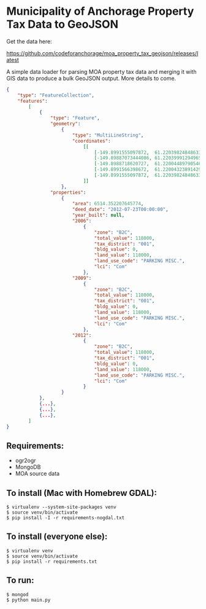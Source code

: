 # Municipality of Anchorage Property Tax Data to GeoJSON

Get the data here:

https://github.com/codeforanchorage/moa_property_tax_geojson/releases/latest

A simple data loader for parsing MOA property tax data and merging it with GIS data
to produce a bulk GeoJSON output. More details to come.

```json
{
    "type": "FeatureCollection",
    "features":
        [
            {
                "type": "Feature",
                "geometry":
                    {
                        "type": "MultiLineString",
                        "coordinates":
                            [[
                                [-149.8991555097872,  61.22039824848633],
                                [-149.89887073444086, 61.22039991294965],
                                [-149.8988718620727,  61.22004489790546],
                                [-149.8991566398672,  61.22004323891429],
                                [-149.8991555097872,  61.22039824848633]
                            ]]
                    },
                "properties":
                    {
                        "area": 6514.352207645774,
                        "deed_date": "2012-07-23T00:00:00",
                        "year_built": null,
                        "2006":
                            {
                                "zone": "B2C",
                                "total_value": 118000,
                                "tax_district": "001",
                                "bldg_value": 0,
                                "land_value": 118000,
                                "land_use_code": "PARKING MISC.",
                                "lci": "Com"
                            },
                        "2009":
                            {
                                "zone": "B2C",
                                "total_value": 118000,
                                "tax_district": "001",
                                "bldg_value": 0,
                                "land_value": 118000,
                                "land_use_code": "PARKING MISC.",
                                "lci": "Com"
                            },
                        "2012":
                            {
                                "zone": "B2C",
                                "total_value": 118000,
                                "tax_district": "001",
                                "bldg_value": 0,
                                "land_value": 118000,
                                "land_use_code": "PARKING MISC.",
                                "lci": "Com"
                            }
                    }
            },
            {...},
            {...},
            {...},
        ]
}
```

## Requirements:

- ogr2ogr
- MongoDB
- MOA source data

## To install (Mac with Homebrew GDAL):

    $ virtualenv --system-site-packages venv
    $ source venv/bin/activate
    $ pip install -I -r requirements-nogdal.txt

## To install (everyone else):

    $ virtualenv venv
    $ source venv/bin/activate
    $ pip install -r requirements.txt

## To run:

    $ mongod
    $ python main.py
